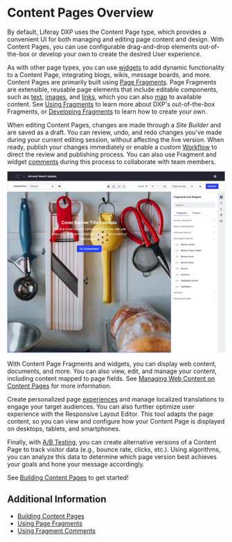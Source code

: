 # Content Pages Overview

By default, Liferay DXP uses the Content Page type, which provides a convenient UI for both managing and editing page content and design. With Content Pages, you can use configurable drag-and-drop elements out-of-the-box or develop your own to create the desired User experience.

As with other page types, you can use [widgets](./using-widgets-on-a-content-page.md) to add dynamic functionality to a Content Page, integrating blogs, wikis, message boards, and more. Content Pages are primarily built using [Page Fragments](./using-fragments.md). Page Fragments are extensible, reusable page elements that include editable components, such as [text](./building-content-pages.md#editing-text-inline), [images](./building-content-pages.md#editing-images), and [links](./building-content-pages.md#editing-hyperlinks), which you can also [map](./building-content-pages.md#mapping-content) to available content. See [Using Fragments](./using-fragments.md) to learn more about DXP's out-of-the-box Fragments, or [Developing Fragments](../../developer-guide/developing-page-fragments/developing-fragments-intro.md) to learn how to create your own.

When editing Content Pages, changes are made through a *Site Builder* and are saved as a draft. You can review, undo, and redo changes you've made during your current editing session, without affecting the live version. When ready, publish your changes immediately or enable a custom [Workflow](../../../process-automation/workflow/introduction-to-workflow.md) to direct the review and publishing process. You can also use Fragment and widget [comments](./using-fragment-comments.md) during this process to collaborate with team members.

![When editing Content Pages, all changes are made to Content Pages  through a Site Builder.](./content-pages-overview/images/01.png)

With Content Page Fragments and widgets, you can display web content, documents, and more. You can also view, edit, and manage your content, including content mapped to page fields. See [Managing Web Content on Content Pages](./managing-web-content-on-content-pages.md) for more information.

Create personalized page [experiences](../../personalizing-site-experience/experience-personalization/content-page-personalization.md) and manage localized translations to engage your target audiences. You can also further optimize user experience with the Responsive Layout Editor. This tool adapts the page content, so you can view and configure how your Content Page is displayed on desktops, tablets, and smartphones.

Finally, with [A/B Testing](../../optimizing-sites/ab-testing/ab-testing.md), you can create alternative versions of a Content Page to track visitor data (e.g., bounce rate, clicks, etc.). Using algorithms, you can analyze this data to determine which page version best achieves your goals and hone your message accordingly.

See [Building Content Pages](./building-content-pages.md) to get started!

## Additional Information

* [Building Content Pages](./building-content-pages.md)
* [Using Page Fragments](../../displaying-content/using-fragments/using-page-fragments.md)
* [Using Fragment Comments](./using-fragment-comments.md)
